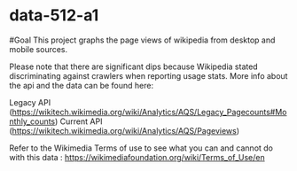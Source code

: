 # data-512-a1

#Goal
This project graphs the page views of wikipedia from desktop and mobile sources.

Please note that there are significant dips because Wikipedia stated discriminating against crawlers when reporting usage stats. 
More info about the api and the data can be found here:

Legacy API (https://wikitech.wikimedia.org/wiki/Analytics/AQS/Legacy_Pagecounts#Monthly_counts)
Current API (https://wikitech.wikimedia.org/wiki/Analytics/AQS/Pageviews)

Refer to the Wikimedia Terms of use to see what you can and cannot do with this data :
https://wikimediafoundation.org/wiki/Terms_of_Use/en
